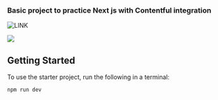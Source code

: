 <h3>Basic project to practice Next js with Contentful integration </h3>

![LINK](https://contentfulxnextjs-practice-dv8lszknt-florgranucci.vercel.app/)

<img src='https://i.ibb.co/zHDZ7Dk/Captura-de-pantalla-de-2021-04-22-23-10-38.png' />

## Getting Started

To use the starter project, run the following in a terminal:

```bash
npm run dev
```
